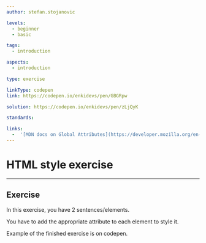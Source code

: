 ```yaml
---
author: stefan.stojanovic

levels:
  - beginner
  - basic

tags:
  - introduction

aspects: 
  - introduction

type: exercise

linkType: codepen
link: https://codepen.io/enkidevs/pen/GBGRpw

solution: https://codepen.io/enkidevs/pen/zLjQyK

standards:

links:
  -  '[MDN docs on Global Attributes](https://developer.mozilla.org/en-US/docs/Web/HTML/Global_attributes){website}'
---
```

# HTML style exercise
---
 
## Exercise
In this exercise, you have 2 sentences/elements.

You have to add the appropriate attribute to each element to style it.

Example of the finished exercise is on codepen.


